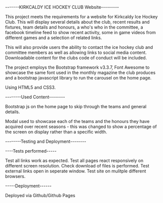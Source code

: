 -------KIRKCALDY ICE HOCKEY CLUB Website---------

This project meets the requirements for a website for Kirkcaldy Ice Hockey Club. This will display several details about the club, recent 
results and fixtures, team details and honours, a who's who in the committee, a facebook timeline feed to show recent activity, some in game
videos from different games and a selection of related links.

This will also provide users the ability to contact the ice hockey club and committee members as well as allowing links to social media content. 
Downloadable content for the clubs code of conduct will be included.

The project employs the Bootstrap framework v3.3.7, Font Awesome to showcase the same font used in the monthly magazine the club produces and a
bootstrap javascript library to run the carousel on the home page.

Using HTML5 and CSS3.


--------Used Content--------

Bootstrap js on the home page to skip through the teams and general details.

Modal used to showcase each of the teams and the honours they have acquired over recent seasons - this was changed to show a percentage of the screen
on display rather than a specific width.

--------Testing and Deployment--------

----Tests performed-----

Test all links work as expected.
Test all pages react responsively on different screen resolution.
Check download of files is performed.
Test external links open in seperate window.
Test site on mulitple different browsers.

-----Deployment------

Deployed via Github/Github Pages
